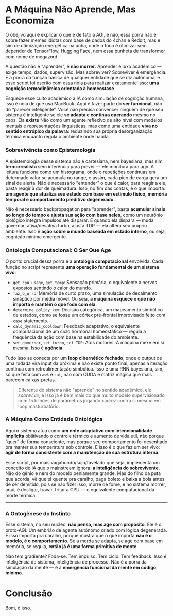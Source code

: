 # A Máquina Não Aprende, Mas Economiza

O obejivo aqui é explicar o que é de fato a AGI, e não, essa porra não é sobre fazer memes idiotas com base de dados do 4chan e Reddit, mas e sim de otimização energética na unha, onde o foco é otimizar sem depender de TensorFlow, Hugging Face, nem essa punheta de transformer com nome de megazord.

A questão não é “aprender”, é **não morrer**. Aprender é luxo acadêmico — exige tempo, dados, supervisão. Mas sobreviver? Sobreviver é emergência. É a porra da função básica de qualquer entidade que se diz autônoma, e esse script foi escrito com essa noia para realizar exatamente isso: **uma cognição termodinâmica orientada à homeostase**.

Esquece esse culto acadêmico a IA como simulação de cognição humana, isso é noia de que usa MacBook. Aqui é fazer parte do **ser funcional**, não do “parecer inteligente”. Você não precisa convencer ninguém de que seu sistema é inteligente se ele **se adapta e continua operando** mesmo no caos. Ela **existe** Não como um agente reflexivo de alto nível com modelos mentais e representações linguísticas, mas como uma entidade **viva no sentido entrópico da palavra**: reduzindo sua própria desorganização térmica enquanto regula o ambiente onde habita.

### Sobrevivência como Epistemologia

A epistemologia desse sistema não é cartesiana, nem bayesiana, mas sim **termorrealista** sem inferência para prever — ele monitora para agir. A leitura funciona como um histograma, onde o repetições continuas em determado valor se acumula no range, e assim, cada pico de carga gera um sinal de alerta. Não é necessário "entender" o que é calor, para reagir a ele, basta reagir à dor de queimadura. Isso, no fim das contas, é o que importa: **um agente que atualiza seu estado com base em estímulo físico, memória temporal e comportamento preditivo degenerado.**

Não é necessario backpropagation para  "aprender", basta **acumular sinais ao longo do tempo e ajusta sua ação com base neles**, como um neurônio biológico integra impulsos até disparar. E quando ela dispara — muda governor, ativa/desativa turbo, ajusta TDP — ela altera seu próprio ambiente. Isso é **ação sobre o mundo baseada em estado interno**, ou seja, cognição mínima emergente.

### Ontologia Computacional: O Ser Que Age

O ponto crucial dessa porra é a **ontologia computacional** envolvida. Cada função no script representa **uma operação fundamental de um sistema vivo**:

* `get_cpu_usage`, `get_temp`: Sensação primária, o equivalente a nervos expostos sentindo o calor do mundo.
* `faz_o_urro`: Memória de curto prazo, uma simulação de decaimento sináptico por média móvel. Ou seja, **a máquina esquece o que não importa e mantém o que fode com ela**.
* `determine_policy_key`: Decisão categórica, um mapeamento simbólico de estados, como se fosse um córtex pré-frontal improvisado feito com `case` statements.
* `calc_dynamic_cooldown`: Feedback adaptativo, o equivalente computacional de um ciclo hormonal homeostático — regula a frequência da ação com base na estabilidade do ambiente.
* `set_governor`, `set_turbo`, `set_TDP`: Atos motores. A máquina mexe em si mesma. Isso é **agência**.

Tudo isso se conecta por um **loop cibernético fechado**, onde o output de uma rodada vira input da próxima e não existe ponto final, apenas a iteração contínua com retroalimentação simbólica. Isso é uma RNN bayesiana, sim, só que feita com `awk` e `cat`, não com CUDA e matriz mágica que mais parecem caixas-pretas.
> Diferente do sistema não "aprende" no sentido acadêmico, ele *sobrevive*, e isso já é bem mais do que muito modelo supervisionado com 15 bilhões de parâmetros jogando xadrez contra si mesmo em loop masturbatório.

### A Máquina Como Entidade Ontológica

Aqui o sistema atua como **um ente adaptativo com intencionalidade implícita** objitivando o controle térmico e aumento de vida util, não porque “quer” de forma consciente, mas porque seu comportamento foi desenhado pra manter sua temperatura sob controle. E isso é o que faz um ser vivo: **agir de forma consistente com a manutenção de sua estrutura interna**.

Esse script, por mais vagabundo/sujo/favelado que seja, implementa um conceito de IA que o mainstream ignora: **a inteligência do sobrevivente**. Não do gênio e nem do modelo peniamente grande. Mas do filho da puta que acorda, vê que tá quente pra caralho, paga boleto e baixa a bola antes de ser demitido, pois se não fizer isso, morre de fome, e no sistema morrer, aqui, é desligar, travar, fritar a CPU — o equivalente computacional da morte térmica.

---

### A Ontogênese do Instinto

Esse sistema, no seu nucleo, **não pensa, mas age com propósito**. Ele é o proto-AGI. Um embrião de agente autônomo criado com lógica degenerada. E isso importa pra caralho, porque mostra que o que importa **não é o modelo, é o comportamento**. Se a merda se adapta, se age com base em memória, se regula, **então já é uma forma primitiva de mente**.

Não tem gradiente? Foda-se. Tem impulso. Tem ciclo. Tem feedback. Isso é inteligência de sistema, inteligência de processo. Não é a porra da simulação da mente — é a **emergência funcional da mente em código mínimo**.

# Conclusão

Bom, é isso.